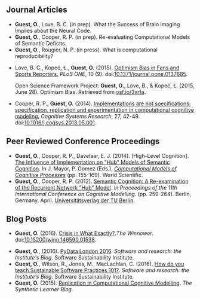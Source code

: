 <h2>Journal Articles</h2>
<ul class="cv">
  <li class="cv"><b>Guest, O.</b>, Love, B. C. (in prep). What the Success of Brain Imaging Implies about the Neural Code.</li>

  <li class="cv"><b>Guest, O.</b>, Cooper, R. P. (in prep). Re-evaluating Computational Models of Semantic Deficits.</li>
  
  <li class="cv"><b>Guest, O.</b>, Rougier, N. P. (in press). What is computational reproducibility? <a href="https://github.com/oliviaguest/what-is-computational-reproducibility"><i class="fa fa-github" aria-hidden="true"></i></a> <a href="https://www.overleaf.com/read/nsndhzbpvwky"><i class="fa fa-leaf" aria-hidden="true"></i></a></li>

  <li class="cv">
  <div data-badge-popover="left" data-badge-type="donut" data-doi="10.1371/journal.pone.0137685" data-hide-no-mentions="true" data-hide-less-than="20" class="altmetric-embed" style="float:right;clear:both"></div>
  
  Love, B. C., Kopeć, Ł., <b>Guest, O.</b> (2015). <a href="//dx.doi.org/10.1371/journal.pone.0137685">Optimism Bias in Fans and Sports Reporters.</a> <em>PLoS ONE</em>, 10 (9). doi:<a href="//dx.doi.org/10.1371/journal.pone.0137685">10.1371/journal.pone.0137685</a>. <a href="//www.plosone.org/article/fetchObject.action?uri=info:doi/10.1371/journal.pone.0137685&representation=PDF"><i class="fa fa-file-pdf-o" aria-hidden="true"></i></a>
  <p style = "margin-top:0.5em">
  Open Science Framework Project: <b>Guest, O.</b>, Love, B., & Kopeć, Ł. (2015, June 28). Optimism Bias. Retrieved from <a href="//osf.io/3xrfa/">osf.io/3xrfa</a>. <a href="//osf.io/3xrfa/"><i class="ai ai-osf" aria-hidden="true"></i></a>
  </p>
  </li>
  
  <li class="cv">
  
  <div data-badge-popover="right" data-badge-type="donut" data-doi="10.1016/j.cogsys.2013.05.001" data-hide-no-mentions="true" data-hide-less-than="20" class="altmetric-embed" style="float:right"></div>

  Cooper, R. P., <b>Guest, O.</b> (2014). <a href="//dx.doi.org/10.1016/j.cogsys.2013.05.001">Implementations are not specifications: specification, replication and experimentation in computational cognitive modeling.</a> <em>Cognitive Systems Research</em>, 27, 42-49. doi:<a href="//dx.doi.org/10.1016/j.cogsys.2013.05.001">10.1016/j.cogsys.2013.05.001</a>. <a href="doc/cooper_14.pdf"><i class="fa fa-file-pdf-o" aria-hidden="true"></i></a></li>
</ul>

<h2>Peer Reviewed Conference Proceedings</h2>
<ul class="cv">
  <li class="cv"><b>Guest, O.</b>, Cooper, R. P., Davelaar, E. J. (2014). [High-Level Cognition]. 
  <a href="doc/guest_14.pdf">The Influence of Implementation on "Hub" Models of Semantic Cognition</a>. In J. Mayor, P. Gomez (Eds.), <em><a href="http://www.worldscientific.com/worldscibooks/10.1142/8747">Computational Models of Cognitive Processes</a></em> (pp. 155-169). World Scientific. <a href="doc/guest_14.pdf"><i class="fa fa-file-pdf-o" aria-hidden="true"></i></a></li>
  
  <li class="cv"><b>Guest, O.</b>, Cooper, R. P. (2012). <a href="//eprints.bbk.ac.uk/6758/">Semantic Cognition: A Re-examination of the Recurrent Network "Hub" Model</a>. <em>In Proceedings of the 11th International Conference on Cognitive Modelling</em>. (pp. 259-264). Berlin, Germany. April. <a href="http://www.ub.tu-berlin.de/">Universitätsverlag der TU Berlin</a>. <a href="doc/guest_12.pdf"><i class="fa fa-file-pdf-o" aria-hidden="true"></i></a></li>
</ul>

<h2>Blog Posts</h2>
  <ul class="cv">
  
  <li class="cv">
    <div data-badge-popover="left" data-badge-type="donut" data-doi="10.15200/winn.146590.01538" data-hide-no-mentions="true" data-hide-less-than="20" class="altmetric-embed" style="float:right;clear:both"></div>

  <b>Guest, O.</b> (2016). <a href="//thewinnower.com/papers/4825-crisis-in-what-exactly">Crisis in What Exactly?</a>.<em>The Winnower</em>. doi:<a href="//dx.doi.org/10.15200/winn.146590.01538">10.15200/winn.146590.01538</a>. <a href="doc/guest_16.pdf"><i class="fa fa-file-pdf-o" aria-hidden="true"></i></a>
  <a href="https://thewinnower.com/papers/4825-crisis-in-what-exactly#submit"><i class="fa fa-comments-o" aria-hidden="true"></i></a>
  </li>

  <li class="cv"><b>Guest, O.</b>, (2016). <a href="//software.ac.uk/blog/2016-05-16-pydata-london-2016">PyData London 2016</a>. <em>Software and research: the Institute's Blog</em>. Software Sustainability Institute. <a href="//software.ac.uk/blog/2016-05-16-pydata-london-2016"><i class="fa fa-comments-o" aria-hidden="true"></i></a>
</li> 

  <li class="cv"><b>Guest, O.</b>, Wilson, R., Jones, M., MacLachlan, C. (2016). <a href="//software.ac.uk/blog/2016-04-06-how-do-you-teach-sustainable-software-practices-101">How do you teach Sustainable Software Practices 101?</a>. <em>Software and research: the Institute's Blog</em>. Software Sustainability Institute. <a href="//software.ac.uk/blog/2016-04-06-how-do-you-teach-sustainable-software-practices-101"><i class="fa fa-comments-o" aria-hidden="true"></i></a>
</li> 

  <li class="cv"><b>Guest, O.</b> (2015). <a href="//bootphon.blogspot.fr/2015/10/replication-in-computational-cognitive.html">Replication in Computational Cognitive Modelling</a>. <em>The Synthetic Learner Blog</em>. <a href="//bootphon.blogspot.fr/2015/10/replication-in-computational-cognitive.html"><i class="fa fa-comments-o" aria-hidden="true"></i></a>
</li>

 </ul>
